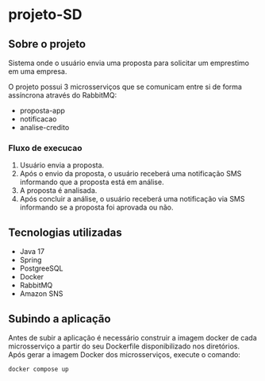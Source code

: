 # projeto-SD

## Sobre o projeto
Sistema onde o usuário envia uma proposta para solicitar um emprestimo em uma empresa. 

O projeto possui 3 microsserviços que se comunicam entre si de forma assíncrona através do RabbitMQ:
- proposta-app
- notificacao
- analise-credito

### Fluxo de execucao
1. Usuário envia a proposta.
2. Após o envio da proposta, o usuário receberá uma notificação SMS informando que a proposta está em análise.
3. A proposta é analisada.
4. Após concluir a análise, o usuário receberá uma notificação via SMS informando se a proposta foi aprovada ou não.

## Tecnologias utilizadas
- Java 17
- Spring 
- PostgreeSQL
- Docker
- RabbitMQ
- Amazon SNS

## Subindo a aplicação
Antes de subir a aplicação é necessário construir a imagem docker de cada microsserviço a partir do seu Dockerfile disponibilizado nos diretórios.
Após gerar a imagem Docker dos microsserviços, execute o comando: 
```sh
docker compose up
```

